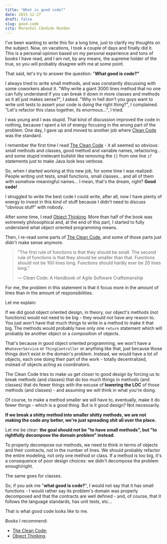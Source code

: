 ```yaml
---
title: "What is good code?"
date: 2015-12-27
draft: false
slug: good-code
city: Marechal Cândido Rondon
---
```


I've been wanting to write this for a long time, just to clarify my thoughts on the subject. Now, on vacations, I took a couple of days and finally did it. This is a personal opinion based on my personal experience and tons of books I have read, and I am not, by any means, the supreme holder of the true, so you will probably disagree with me at some point.

That said, let's try to answer the question: "**What good is code?"**

I always tried to write small methods, and was constantly discussing with some coworkers about it. "Why write a giant 3000 lines method that no one can fully understand if you can break it down in more  classes and methods so it all just makes sense?", I asked. "Why in hell don't you guys want to write unit tests to assert your code is doing the right thing?", I complained. "Let's refactor this class together, its
enormous…", I tried.

I was young and I was stupid. That kind of discussion improved the code in nothing, because I spent a lot of energy focusing in the wrong part of the problem. One day, I gave up and moved to another job where [Clean Code](http://amzn.to/1O6J19h) was the standard.

I remember the first time I read [The Clean Code](http://amzn.to/1O6J19h) - it all seemed so obvious: small methods and classes, good method and variable names, refactoring… and some stupid irrelevant bullshit like removing the `{}` from one line `if` statements just to make Java look less verbose.

So, when I started working at this new job, for some time I was realized: People writing unit tests, small functions, small classes… and all of them with somehow meaningful names… I mean, that's the dream, right? **Good code!**

I struggled to write the best code I could write, after all, now I have plenty of energy to invest in this kind of stuff because I didn't need to discuss "obvious stuff" with nobody.

After some time, I read [Object Thinking](http://amzn.to/1Yuyf3h). More than half of the book was extremely philosophical and, at the end of this part, I started to fully understand what object oriented programming means.

Then, I re-read some parts of [The Clean Code](http://amzn.to/1O6J19h), and some of those parts just didn't make sense anymore.

> "The first rule of functions is that they should be small. The second
>  rule of functions is that they should be smaller than that. Functions 
> should not be 100 lines long. Functions should hardly ever be 20 lines 
> long."
> 
> — Clean Code: A Handbook of Agile Software Craftsmanship

For me, the problem in this statement is that it focus more in the amount of lines than in the amount of responsibilities.

Let me explain:

If we did good object oriented design, in theory, our object's methods (not functions) would not need to be big - they would not have any reason to. You just won't have that much things to write in a method to make it that big. The methods would probably have only one `return` statement which will probably be another object or a composition of objects.

That's because in good object oriented programming, we won't have a `WhateverService` or `ThingController` or anything like that, just because those things don't exist in the domain's problem. Instead, we would have a lot of objects, each one doing their part of the work - totally decentralized, instead of objects acting as coordinators.

The Clean Code tries to make us get closer to good design by forcing us to break methods (and classes) that do too much things in methods (and classes) that do fewer things with the excuse of **lowering the LOC** of those methods (and classes) - and assuming we will think in what you're doing.

Of course, to make a method smaller we will have to, eventually, make it do fewer things - which is a good thing. But is it good design? Not necessarily.

**If we break a shitty method into smaller shitty methods, we are not making the code any better, we're just spreading shit all over the place.**

Let me be clear: **the goal should not be "to have small methods", but "to rightfully decompose the domain problem" instead.**

To properly decompose our methods, we need to think in terms of objects and their contracts, not in the number of lines. We should probably refactor the entire modeling, not only one method or class. If a method is too big, it's a consequence of poor design choices: we didn't decompose the problem enough/right.

The same goes for classes.

So, if you ask me "**what good is code?**", I would not say that it has small functions - I would rather say its problem's domain was properly decomposed and that the contracts are well defined - and, of course, that it follows the language standards, has unit tests, etc…

That is what good code looks like to me.

<!--more-->

Books I recommend:

- [The Clean Code](http://amzn.to/1O6J19h);
- [Object Thinking](http://amzn.to/1Yuyf3h).